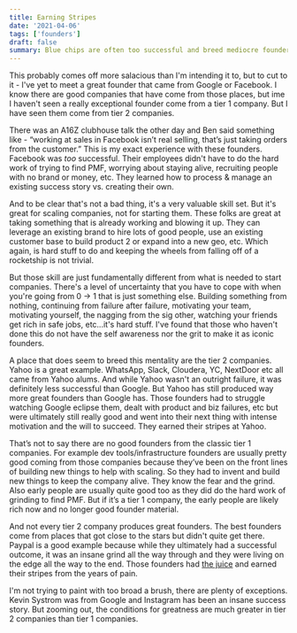 ```yaml
---
title: Earning Stripes
date: '2021-04-06'
tags: ['founders']
draft: false
summary: Blue chips are often too successful and breed mediocre founders. The best founders seem to come from failure.
---
```


This probably comes off more salacious than I'm intending it to, but to cut to it - I've yet to meet a great founder that came from Google or Facebook. I know there are good companies that have come from those places, but ime I haven't seen a really exceptional founder come from a tier 1 company. But I have seen them come from tier 2 companies.

There was an A16Z clubhouse talk the other day and Ben said something like - “working at sales in Facebook isn’t real selling, that’s just taking orders from the customer.” This is my exact experience with these founders. Facebook was *too* successful. Their employees didn't have to do the hard work of trying to find PMF, worrying about staying alive, recruiting people with no brand or money, etc. They learned how to process & manage an existing success story vs. creating their own.

And to be clear that's not a bad thing, it's a very valuable skill set. But it's great for scaling companies, not for starting them. These folks are great at taking something that is already working and blowing it up. They can leverage an existing brand to hire lots of good people, use an existing customer base to build product 2 or expand into a new geo, etc. Which again, is hard stuff to do and keeping the wheels from falling off of a rocketship is not trivial. 

But those skill are just fundamentally different from what is needed to start companies. There's a level of uncertainty that you have to cope with when you're going from 0 -> 1 that is just something else. Building something from nothing, continuing from failure after failure, motivating your team, motivating yourself, the nagging from the sig other, watching your friends get rich in safe jobs, etc...it's hard stuff. I've found that those who haven't done this do not have the self awareness nor the grit to make it as iconic founders.

A place that does seem to breed this mentality are the tier 2 companies. Yahoo is a great example. WhatsApp, Slack, Cloudera, YC, NextDoor etc all came from Yahoo alums. And while Yahoo wasn't an outright failure, it was definitely less successful than Google. But Yahoo has still produced way more great founders than Google has. Those founders had to struggle watching Google eclipse them, dealt with product and biz failures, etc but were ultimately still really good and went into their next thing with intense motivation and the will to succeed. They earned their stripes at Yahoo.

That’s not to say there are no good founders from the classic tier 1 companies. For example dev tools/infrastructure founders are usually pretty good coming from those companies because they’ve been on the front lines of building new things to help with scaling. So they had to invent and build new things to keep the company alive. They know the fear and the grind. Also early people are usually quite good too as they did do the hard work of grinding to find PMF. But if it’s a tier 1 company, the early people are likely rich now and no longer good founder material.

And not every tier 2 company produces great founders. The best founders come from places that got close to the stars but didn't quite get there. Paypal is a good example because while they ultimately had a successful outcome, it was an insane grind all the way through and they were living on the edge all the way to the end. Those founders had [the juice](/blog/the-juice) and earned their stripes from the years of pain.

I'm not trying to paint with too broad a brush, there are plenty of exceptions. Kevin Systrom was from Google and Instagram has been an insane success story. But zooming out, the conditions for greatness are much greater in tier 2 companies than tier 1 companies. 